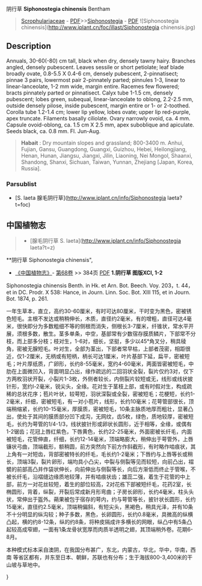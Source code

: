 阴行草 **Siphonostegia chinensis** Bentham

> [Scrophulariaceae](http://www.iplant.cn/info/Scrophulariaceae?t=foc) - [PDF](http://www.iplant.cn/foc/pdf/Scrophulariaceae.pdf)>>[Siphonostegia](http://www.iplant.cn/info/Siphonostegia?t=foc) - [PDF](http://www.iplant.cn/foc/pdf/Siphonostegia.pdf)
![Siphonostegia chinensis](http://www.iplant.cn/foc/illast/Siphonostegia chinensis.jpg)

## Description

Annuals, 30-60(-80) cm tall, black when dry, densely tawny hairy. Branches angled, densely pubescent. Leaves sessile or short petiolate; leaf blade broadly ovate, 0.8-5.5 X 0.4-6 cm, densely pubescent, 2-pinnatisect; pinnae 3 pairs, lowermost pair 2-pinnately parted; pinnules 1-3, linear to linear-lanceolate, 1-2 mm wide, margin entire. Racemes few flowered; bracts pinnately parted or pinnatisect. Calyx tube 1-1.5 cm, densely pubescent; lobes green, subequal, linear-lanceolate to oblong, 2.2-2.5 mm, outside densely pilose, inside pubescent, margin entire or 1- or 2-toothed. Corolla tube 1.2-1.4 cm; lower lip yellow, lobes ovate; upper lip red-purple, apex truncate. Filaments basally ciliolate. Ovary narrowly ovoid, ca. 4 mm. Capsule ovoid-oblong, ca. 1.5 cm X 2.5 mm, apex suboblique and apiculate. Seeds black, ca. 0.8 mm. Fl. Jun-Aug.


> **Habait** : 
> Dry mountain slopes and grassland; 800-3400 m. Anhui, Fujian, Gansu, Guangdong, Guangxi, Guizhou, Hebei, Heilongjiang, Henan, Hunan, Jiangsu, Jiangxi, Jilin, Liaoning, Nei Mongol, Shaanxi, Shandong, Shanxi, Sichuan, Taiwan, Yunnan, Zhejiang [Japan, Korea, Russia].

### Parsublist

* [S.  laeta  腺毛阴行草](http://www.iplant.cn/info/Siphonostegia laeta?t=foc)

## 中国植物志

> * [腺毛阴行草  S.  laeta](http://www.iplant.cn/info/Siphonostegia laeta?t=z)


**阴行草 Siphonostegia chinensis",


* [《中国植物志》](http://www.iplant.cn/frps)- [第68卷](http://www.iplant.cn/frps/vol/68) >> 384页 [PDF](http://www.iplant.cn/frps/pdf/68/384.PDF)
**1.阴行草 图版XCl, 1-2**

Siphonostegia chinensis Benth. in Hk. et Arn. Bot. Beech. Voy. 203，t. 44，et in DC. Prodr. X 538: Hance, in Journ. Linn. Soc. Bot. XIII 115, et in Journ. Bot. 1874, p. 261.

一年生草本，直立，高约30-60厘米，有时可达80厘米，干时变为黑色，密被锈色短毛。主根不发达或稍稍伸长，木质，直径约2毫米，有的增粗，直径可达4毫米，很快即分为多数粗细不等的侧根而消失，侧根长3-7厘米，纤锥状，常水平开展，须根多数，散生。茎多单条，中空，基部常有少数宿存膜质鳞片，下部常不分枝，而上部多分枝；枝对生，1-6对，细长，坚挺，多少以45°角叉分，稍具稜角，密被无腺短毛。叶对生，全部为茎出，下部者常早枯，上部者茂密，相距很近，仅1-2厘米，无柄或有短柄，柄长可达1厘米，叶片基部下延，扁平，密被短毛；叶片厚纸质，广卵形，长约8-55毫米，宽约4-60毫米，两面皆密被短毛，中肋在上面微凹入，背面明显凸出，缘作疏远的二回羽状全裂，裂片仅约3对，仅下方两枚羽状开裂，小裂片1-3枚，外侧者较长，内侧裂片较短或无，线形或线状披针形，宽约l-2毫米，锐尖头，全缘。花对生于茎枝上部，或有时假对生，构成疏稀的总状花序；苞片叶状，较萼短，羽状深裂或全裂，密被短毛；花梗短，长约1-2毫米，纤细，密被短毛，有一对小苞片，线形，长约10毫米；花萼管部很长，顶端稍缩紧，长约10-15毫米，厚膜质，密被短毛，10条主脉质地厚而粗壮，显著凸出，使处于其间的膜质部分凹下成沟，无网纹，齿5枚，绿色，质地较厚，密被短毛，长约为萼管的1/4-1/3，线状披针形或卵状长圆形，近于相等，全缘，或偶有1-2锯齿；花冠上唇红紫色，下唇黄色，长约22-25毫米，外面密被长纤毛，内面被短毛，花管伸直，纤细，长约12-14毫米，顶端略膨大，稍伸出于萼管外，上唇镰状弓曲，顶端截形，额稍圆，前方突然向下前方作斜截形，有时略作啮痕状，其上角有一对短齿，背部密被特长的纤毛，毛长约1-2毫米；下唇约与上唇等长或稍长，顶端3裂，裂片卵形，端均具小凸尖，中裂与侧裂等见而较短，向前凸出，褶襞的前部高凸并作袋状伸长，向前伸出与侧裂等长，向后方渐低而终止于管喉，不被长纤毛，沿褶缝边缘质地较薄，并有啮痕状齿；雄蕊二强，着生于花管的中上部，前方一对花丝较短，着生的部位较高，2对花栋下部被短纤毛，花药2室，长椭圆形，背着，纵裂，开裂后常成新月形弯曲；子房长卵形，长约4毫米，柱头头状，常伸出于盔外。蒴果被包于宿存的萼内，约与萼管等长，披针状长圆形，长约15毫米，直径约2.5毫米，顶端稍偏斜，有短尖头，黑褐色，稍具光泽，并有10条不十分明显的纵沟较；种子多数，黑色，长卵圆形，长约0.8毫米，具微高的纵横凸起，横的约8-12条，纵的约8条，将种皮隔成许多横长的网眼，纵凸中有5条凸起较高成窄翅，一面有1条龙骨状宽厚而肉质半透明之翅，其顶端稍外卷。花期6-8月。

本种模式标本采自澳阴，在我国分布甚广，东北，内蒙古，华北，华中，华南，西南 等省区都有，并东至日本、朝鲜，苏联也有分布；生于海拔800-3,400米的干山坡与草地中。

}